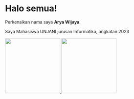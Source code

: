 # Halo semua! 

Perkenalkan nama saya **Arya Wijaya**.<br>

Saya Mahasiswa UNJANI jurusan Informatika, angkatan 2023<br>

<p align="left">
<a href="https://github.com/aryawijaya101">
  <img height="180em" src="https://github-readme-stats-eight-theta.vercel.app/api?username=aryawijaya101&show_icons=true&theme=algolia&include_all_commits=true&count_private=true"/>
  <img height="180em" src="https://github-readme-stats-eight-theta.vercel.app/api/top-langs/?username=aryawijaya101&layout=compact&theme=algolia"/>
</a>
</p>

